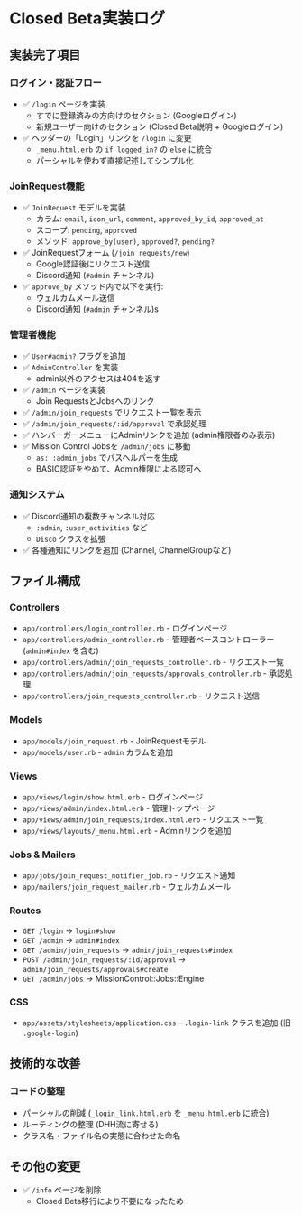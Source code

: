 # Closed Beta実装ログ

## 実装完了項目

### ログイン・認証フロー
- ✅ `/login` ページを実装
  - すでに登録済みの方向けのセクション (Googleログイン)
  - 新規ユーザー向けのセクション (Closed Beta説明 + Googleログイン)
- ✅ ヘッダーの「Login」リンクを `/login` に変更
  - `_menu.html.erb` の `if logged_in?` の `else` に統合
  - パーシャルを使わず直接記述してシンプル化

### JoinRequest機能
- ✅ `JoinRequest` モデルを実装
  - カラム: `email`, `icon_url`, `comment`, `approved_by_id`, `approved_at`
  - スコープ: `pending`, `approved`
  - メソッド: `approve_by(user)`, `approved?`, `pending?`
- ✅ JoinRequestフォーム (`/join_requests/new`)
  - Google認証後にリクエスト送信
  - Discord通知 (`#admin` チャンネル)
- ✅ `approve_by` メソッド内で以下を実行:
  - ウェルカムメール送信
  - Discord通知 (`#admin` チャンネル)s

### 管理者機能
- ✅ `User#admin?` フラグを追加
- ✅ `AdminController` を実装
  - admin以外のアクセスは404を返す
- ✅ `/admin` ページを実装
  - Join RequestsとJobsへのリンク
- ✅ `/admin/join_requests` でリクエスト一覧を表示
- ✅ `/admin/join_requests/:id/approval` で承認処理
- ✅ ハンバーガーメニューにAdminリンクを追加 (admin権限者のみ表示)
- ✅ Mission Control Jobsを `/admin/jobs` に移動
  - `as: :admin_jobs` でパスヘルパーを生成
  - BASIC認証をやめて、Admin権限による認可へ

### 通知システム
- ✅ Discord通知の複数チャンネル対応
  - `:admin`, `:user_activities` など
  - `Disco` クラスを拡張
- ✅ 各種通知にリンクを追加 (Channel, ChannelGroupなど)

## ファイル構成

### Controllers
- `app/controllers/login_controller.rb` - ログインページ
- `app/controllers/admin_controller.rb` - 管理者ベースコントローラー (`admin#index` を含む)
- `app/controllers/admin/join_requests_controller.rb` - リクエスト一覧
- `app/controllers/admin/join_requests/approvals_controller.rb` - 承認処理
- `app/controllers/join_requests_controller.rb` - リクエスト送信

### Models
- `app/models/join_request.rb` - JoinRequestモデル
- `app/models/user.rb` - `admin` カラムを追加

### Views
- `app/views/login/show.html.erb` - ログインページ
- `app/views/admin/index.html.erb` - 管理トップページ
- `app/views/admin/join_requests/index.html.erb` - リクエスト一覧
- `app/views/layouts/_menu.html.erb` - Adminリンクを追加

### Jobs & Mailers
- `app/jobs/join_request_notifier_job.rb` - リクエスト通知
- `app/mailers/join_request_mailer.rb` - ウェルカムメール

### Routes
- `GET /login` → `login#show`
- `GET /admin` → `admin#index`
- `GET /admin/join_requests` → `admin/join_requests#index`
- `POST /admin/join_requests/:id/approval` → `admin/join_requests/approvals#create`
- `GET /admin/jobs` → MissionControl::Jobs::Engine

### CSS
- `app/assets/stylesheets/application.css` - `.login-link` クラスを追加 (旧 `.google-login`)

## 技術的な改善

### コードの整理
- パーシャルの削減 (`_login_link.html.erb` を `_menu.html.erb` に統合)
- ルーティングの整理 (DHH流に寄せる)
- クラス名・ファイル名の実態に合わせた命名

## その他の変更

- ✅ `/info` ページを削除
  - Closed Beta移行により不要になったため
